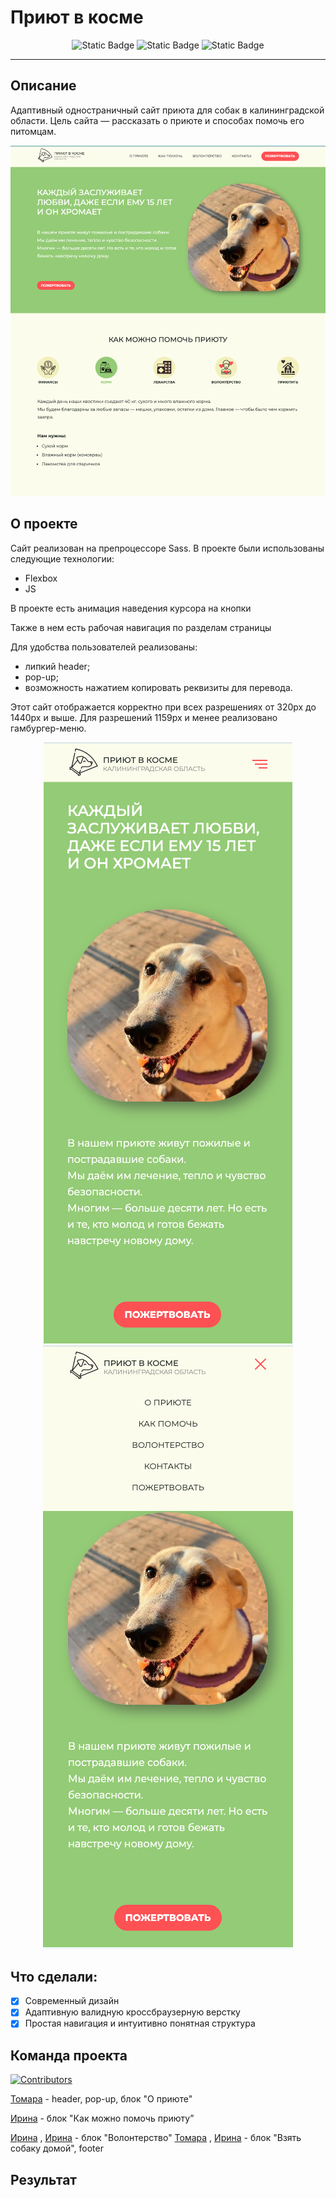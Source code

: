 # Приют в косме

<div align="center">
<img alt="Static Badge" src="https://img.shields.io/badge/HTML-22.3%25-green">
<img alt="Static Badge" src="https://img.shields.io/badge/SCSS-32.2%25-FF4F4F">
<img alt="Static Badge" src="https://img.shields.io/badge/JavaScript-10.6%25-f1f1ba">
</div>

---

## Описание

Адаптивный одностраничный сайт приюта для собак в калининградской области.
Цель сайта — рассказать о приюте и способах помочь его питомцам.

<div align="center">
<img src="./readme-assets/site.png">
</div>

## О проекте

Сайт реализован на препроцессоре Sass. В проекте были использованы следующие технологии:

- Flexbox
- JS

В проекте есть анимация наведения курсора на кнопки

Также в нем есть рабочая навигация по разделам страницы

Для удобства пользователей реализованы:

- липкий header;
- pop-up;
- возможность нажатием копировать реквизиты для перевода.

Этот сайт отображается корректно при всех разрешениях от 320px до 1440px и выше. Для разрешений 1159px и менее реализовано гамбургер-меню.

<div align="center">
<img src="./readme-assets/header.png">
<img src="./readme-assets/menu.png">
</div>

## Что сделали:

- [x] Современный дизайн
- [x] Адаптивную валидную кроссбраузерную верстку
- [x] Простая навигация и интуитивно понятная структура

## Команда проекта

[![Contributors](https://contrib.rocks/image?repo=Glazunovatomara/shelter)](https://github.com/Glazunovatomara/shelter/graphs/contributors)

[Томара](https://github.com/Glazunovatomara) - header, pop-up, блок "О приюте"

[Ирина](https://github.com/lrina7) - блок "Как можно помочь приюту”

[Ирина](https://github.com/lrina7) , [Ирина](https://github.com/Black8Jade) - блок "Волонтерство"
[Томара](https://github.com/Glazunovatomara) , [Ирина](https://github.com/Black8Jade) - блок "Взять собаку домой", footer

## Результат

